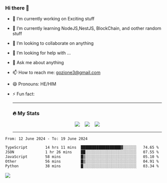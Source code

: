 ### Hi there 👋

<!--
**charlieScript/charlieScript** is a ✨ _special_ ✨ repository because its `README.md` (this file) appears on your GitHub profile.

Here are some ideas to get you started: -->

- 🔭 I’m currently working on Exciting stuff
- 🌱 I’m currently learning NodeJS,NestJS, BlockChain, and oother random stuff
- 👯 I’m looking to collaborate on anything
- 🤔 I’m looking for help with ...
- 💬 Ask me about anything
- 📫 How to reach me: gozione3@gmail.com
- 😄 Pronouns: HE/HIM
- ⚡ Fun fact:


  ---

  ### :fire: My Stats

  <div id="stats" align="center">
  <img src="http://github-readme-streak-stats.herokuapp.com?user=charlieScript&theme=dark&date_format=M%20j%5B%2C%20Y%5D" />&nbsp;&nbsp;&nbsp;
  <img src="https://github-readme-stats.vercel.app/api/top-langs/?username=charlieScript&layout=compact&theme=vision-friendly-dark"/>&nbsp;&nbsp;&nbsp;
  <img src="https://github-readme-stats.vercel.app/api?username=charlieScript&show_icons=true&theme=radical"/>
  </div>

  ---



<!--START_SECTION:waka-->

```txt
From: 12 June 2024 - To: 19 June 2024

TypeScript        14 hrs 11 mins  ██████████████████▓░░░░░░   74.65 %
JSON              1 hr 26 mins    ██░░░░░░░░░░░░░░░░░░░░░░░   07.55 %
JavaScript        58 mins         █▒░░░░░░░░░░░░░░░░░░░░░░░   05.10 %
Other             56 mins         █▒░░░░░░░░░░░░░░░░░░░░░░░   04.91 %
Python            38 mins         █░░░░░░░░░░░░░░░░░░░░░░░░   03.34 %
```

<!--END_SECTION:waka-->
![](https://komarev.com/ghpvc/?username=charlieScript)
